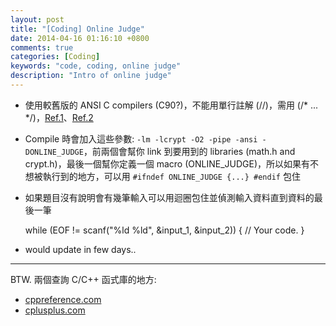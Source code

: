 ```yaml
---
layout: post
title: "[Coding] Online Judge"
date: 2014-04-16 01:16:10 +0800
comments: true
categories: [Coding]
keywords: "code, coding, online judge"
description: "Intro of online judge"
---
```


* 使用較舊版的 ANSI C compilers (C90?)，不能用單行註解 (//)，需用 (/* ... */)，[Ref.1](http://goo.gl/JQ5E2i)、[Ref.2](http://goo.gl/tlIkva)

* Compile 時會加入這些參數: `-lm -lcrypt -O2 -pipe -ansi -DONLINE_JUDGE`，前兩個會幫你 link 到要用到的 libraries (math.h and crypt.h)，最後一個幫你定義一個 macro (ONLINE_JUDGE)，所以如果有不想被執行到的地方，可以用 `#ifndef ONLINE_JUDGE {...} #endif` 包住

* 如果題目沒有說明會有幾筆輸入可以用迴圈包住並偵測輸入資料直到資料的最後一筆

	while (EOF != scanf("%ld %ld", &input_1, &input_2)) {
		// Your code.
	}
	
* would update in few days..

----------------

BTW. 兩個查詢 C/C++ 函式庫的地方:

* [cppreference.com](http://goo.gl/h9lGN)
* [cplusplus.com](http://goo.gl/OoQx)